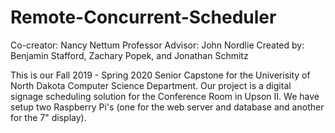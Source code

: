 # Remote-Concurrent-Scheduler
Co-creator: Nancy Nettum
Professor Advisor: John Nordlie
Created by: Benjamin Stafford, Zachary Popek, and Jonathan Schmitz

  This is our Fall 2019 - Spring 2020 Senior Capstone for the Univerisity of North Dakota Computer Science Department. Our project is a digital signage scheduling solution for the Conference Room in Upson II. We have setup two Raspberry Pi's (one for the web server and database and another for the 7" display). 
